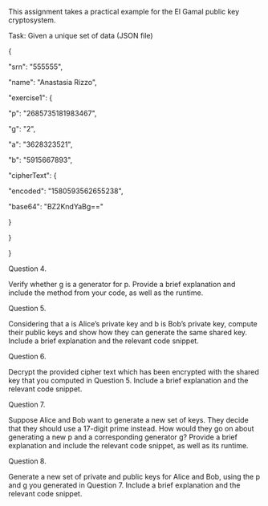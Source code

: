 This assignment takes a practical example for the El Gamal public key cryptosystem.


Task:  Given a unique set of data (JSON file)

{

 "srn": "555555",
 
 "name": "Anastasia Rizzo",
 
 "exercise1": {
 
  "p": "2685735181983467",
  
  "g": "2",
  
  "a": "3628323521",
  
  "b": "5915667893",
  
  "cipherText": {
  
   "encoded": "1580593562655238",
   
   "base64": "BZ2KndYaBg=="
   
  }
  
 }
 
}


Question 4. 

Verify whether g is a generator for p. Provide a brief explanation
and include the method from your code, as well as the runtime. 

Question 5. 

Considering that a is Alice’s private key and b is Bob’s private
key, compute their public keys and show how they can generate the same shared
key. Include a brief explanation and the relevant code snippet.

Question 6. 

Decrypt the provided cipher text which has been encrypted with
the shared key that you computed in Question 5. Include a brief explanation
and the relevant code snippet.

Question 7. 

Suppose Alice and Bob want to generate a new set of keys. They
decide that they should use a 17-digit prime instead. How would they go on
about generating a new p and a corresponding generator g? Provide a brief
explanation and include the relevant code snippet, as well as its runtime.

Question 8. 

Generate a new set of private and public keys for Alice and Bob,
using the p and g you generated in Question 7. Include a brief explanation and the relevant code snippet.
